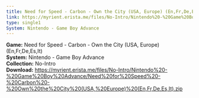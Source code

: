 ```yaml
---
title: Need for Speed - Carbon - Own the City (USA, Europe) (En,Fr,De,Es,It)
link: https://myrient.erista.me/files/No-Intro/Nintendo%20-%20Game%20Boy%20Advance/Need%20for%20Speed%20-%20Carbon%20-%20Own%20the%20City%20(USA,%20Europe)%20(En,Fr,De,Es,It).zip
type: single1
System: Nintendo - Game Boy Advance
---
```

<b>Game:</b> Need for Speed - Carbon - Own the City (USA, Europe) (En,Fr,De,Es,It)<br>
<b>System:</b> Nintendo - Game Boy Advance<br>
<b>Collection:</b> No-Intro<br>
<b>Download:</b> https://myrient.erista.me/files/No-Intro/Nintendo%20-%20Game%20Boy%20Advance/Need%20for%20Speed%20-%20Carbon%20-%20Own%20the%20City%20(USA,%20Europe)%20(En,Fr,De,Es,It).zip
